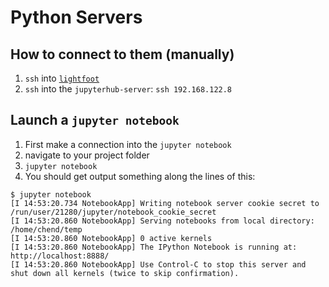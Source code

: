 # Python Servers

## How to connect to them (manually)

1. `ssh` into [`lightfoot`]()
2. `ssh` into the `jupyterhub-server`: `ssh 192.168.122.8`


## Launch a `jupyter notebook`

1. First make a connection into the `jupyter notebook`
2. navigate to your project folder
3. `jupyter notebook`
4. You should get output something along the lines of this:

```
$ jupyter notebook
[I 14:53:20.734 NotebookApp] Writing notebook server cookie secret to /run/user/21280/jupyter/notebook_cookie_secret
[I 14:53:20.860 NotebookApp] Serving notebooks from local directory: /home/chend/temp
[I 14:53:20.860 NotebookApp] 0 active kernels 
[I 14:53:20.860 NotebookApp] The IPython Notebook is running at: http://localhost:8888/
[I 14:53:20.860 NotebookApp] Use Control-C to stop this server and shut down all kernels (twice to skip confirmation).

```
